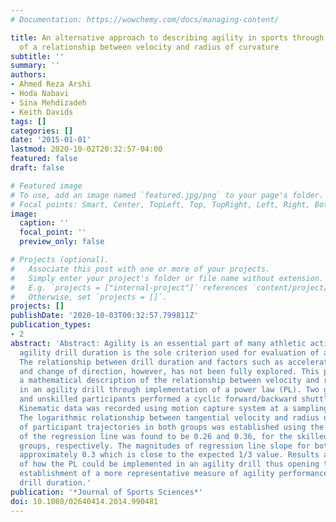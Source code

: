 ```yaml
---
# Documentation: https://wowchemy.com/docs/managing-content/

title: An alternative approach to describing agility in sports through establishment
  of a relationship between velocity and radius of curvature
subtitle: ''
summary: ''
authors:
- Ahmed Reza Arshi
- Hoda Nabavi
- Sina Mehdizadeh
- Keith Davids
tags: []
categories: []
date: '2015-01-01'
lastmod: 2020-10-02T20:32:57-04:00
featured: false
draft: false

# Featured image
# To use, add an image named `featured.jpg/png` to your page's folder.
# Focal points: Smart, Center, TopLeft, Top, TopRight, Left, Right, BottomLeft, Bottom, BottomRight.
image:
  caption: ''
  focal_point: ''
  preview_only: false

# Projects (optional).
#   Associate this post with one or more of your projects.
#   Simply enter your project's folder or file name without extension.
#   E.g. `projects = ["internal-project"]` references `content/project/deep-learning/index.md`.
#   Otherwise, set `projects = []`.
projects: []
publishDate: '2020-10-03T00:32:57.799811Z'
publication_types:
- 2
abstract: 'Abstract: Agility is an essential part of many athletic activities. Currently,
  agility drill duration is the sole criterion used for evaluation of agility performance.
  The relationship between drill duration and factors such as acceleration, deceleration
  and change of direction, however, has not been fully explored. This paper provides
  a mathematical description of the relationship between velocity and radius of curvatures
  in an agility drill through implementation of a power law (PL). Two groups of skilled
  and unskilled participants performed a cyclic forward/backward shuttle agility test.
  Kinematic data was recorded using motion capture system at a sampling rate of 200 Hz.
  The logarithmic relationship between tangential velocity and radius of curvature
  of participant trajectories in both groups was established using the PL. The slope
  of the regression line was found to be 0.26 and 0.36, for the skilled and unskilled
  groups, respectively. The magnitudes of regression line slope for both groups were
  approximately 0.3 which is close to the expected 1/3 value. Results are an indication
  of how the PL could be implemented in an agility drill thus opening the way for
  establishment of a more representative measure of agility performance instead of
  drill duration.'
publication: '*Journal of Sports Sciences*'
doi: 10.1080/02640414.2014.990481
---
```

